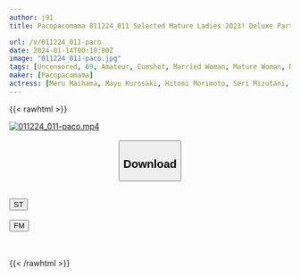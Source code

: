 ```yaml
---
author: j91
title: Pacopacomama 011224_011 Selected Mature Ladies 2023! Deluxe Part.1 Meru Maihama Mayu Kurosaki Hitomi Morimoto Seri Mizutani Chihiro Hiiragi

url: /v/011224_011-paco
date: 2024-01-14T00:10:00Z
image: "011224_011-paco.jpg"
tags: [Uncensored, 69, Amateur, Cumshot, Married Woman, Mature Woman, Nice Ass, Sexy Legs, Slender, Solowork]
maker: [Pacopacomama]
actress: [Meru Maihama, Mayu Kurosaki, Hitomi Morimoto, Seri Mizutani, Chihiro Hiiragi]
---
```



{{< rawhtml >}}

<div class="video" data-videoid="pDXYoooAV9tr32d">
    <a href="javascript:;">
        <img src="/v/011224_011-paco/011224_011-paco.jpg" width="WIDTH" height="HEIGHT" alt="011224_011-paco.mp4" loading="lazy">
    </a>
</div>

<script type="text/javascript" src="https://j91.asia/asset/on-demand-st.js"></script>

<br>
  <link rel="stylesheet" href="https://j91.asia/asset/bs5.css">
  
  <center>
  <button class="btn btn-primary" type="button" data-bs-toggle="collapse" data-bs-target=".multi-collapse" aria-expanded="false" aria-controls="multiCollapseExample1 multiCollapseExample2"><h2>Download</h2></button></center>
</p>
<div class="row">
  <div class="col">
    <div class="collapse multi-collapse" id="multiCollapseExample1">
      <div class="card card-body">
	      	      <br>
<div class="buttons">  
<a href="https://streamtape.to/v/pDXYoooAV9tr32d" target="_blank"><button class="btn-hover color-3"><i class="fa fa-download"></i> ST</button></a></div>
    </div>
  </div>
</div>
  <div class="col">
    <div class="collapse multi-collapse" id="multiCollapseExample2">
      <div class="card card-body">
	      <br>
<div class="buttons">
    <a href="https://filemoon.sx/d/x5xauj7sdb89" target="_blank"><button class="btn-hover color-8"><i class="fa fa-download"></i> FM</button></a></div>
<br><br>
      </div>
    </div>
  </div>
</div>

{{< /rawhtml >}}